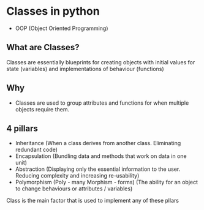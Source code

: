 # Classes in python
- OOP (Object Oriented Programming)
## What are Classes?
Classes are essentially blueprints for creating objects with initial values for state (variables) and implementations of behaviour (functions)
## Why
- Classes are used to group attributes and functions for when multiple objects require them.
## 4 pillars
- Inheritance  (When a class derives from another class. Eliminating redundant code)
- Encapsulation (Bundling data and methods that work on data in one unit)
- Abstraction (Displaying only the essential information to the user. Reducing complexity and increasing re-usability)
- Polymorphism (Poly - many Morphism - forms) (The ability for an object to change behaviours or attributes / variables)

Class is the main factor that is used to implement any of these pllars